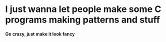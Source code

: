 # I just wanna let people make some C programs making patterns and stuff
#### Go crazy, just make it look fancy
